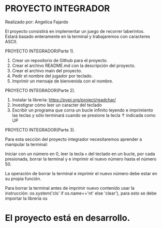 # PROYECTO INTEGRADOR

Realizado por: Angelica Fajardo

El proyecto consistirá en implementar un juego de recorrer laberintos. 
Estará basado enteramente en la terminal y trabajaremos con caracteres ASCII.

PROYECTO INTEGRADOR(Parte 1).

1. Crear un repositorio de Github para el proyecto.
2. Crear el archivo README.md con la descripción del proyecto.
3. Crear el archivo main del proyecto.
4. Pedir el nombre del jugador por teclado.
5. Imprimir un mensaje de bienvenida con el nombre.

PROYECTO INTEGRADOR(Parte 2). 
   
1. Instalar la librería: https://pypi.org/project/readchar/
2. Investigrar cómo leer un caracter del teclado
3. Escribir un programa que corra un bucle infinito leyendo e imprimiento las teclas y sólo terminará cuando se presione la tecla ↑ indicada como UP

 
PROYECTO INTEGRADOR(Parte 3).

Para esta sección del proyecto integrador necesitaremos aprender a manipular la terminal:

Iniciar con un número en 0, leer la tecla `n` del teclado en un bucle, por cada presionada, borrar la terminal y e imprimir el nuevo número hasta el número 50.

La operación de borrar la terminal e imprimir el nuevo número debe estar en su propia función.

Para borrar la terminal antes de imprimir nuevo contenido usar la instrucción: os.system('cls' if os.name=='nt' else 'clear'), para esto se debe importar la librería os


# El proyecto está en desarrollo.